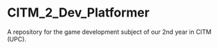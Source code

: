 # CITM_2_Dev_Platformer
A repository for the game development subject of our 2nd year in CITM (UPC).

